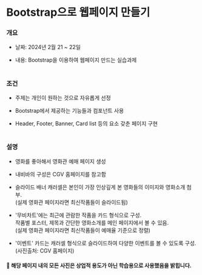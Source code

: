 # Bootstrap으로 웹페이지 만들기

### 개요

- 날짜: 2024년 2월 21 ~ 22일

- 내용: Bootstrap을 이용하여 웹페이지 만드는 실습과제

#

### 조건

- 주제는 개인이 원하는 것으로 자유롭게 선정

- Bootstrap에서 제공하는 기능들과 컴포넌트 사용

- Header, Footer, Banner, Card list 등의 요소 갖춘 페이지 구현

#

### 설명

- 영화를 좋아해서 영화관 예매 페이지 생성

- 내비바의 구성은 CGV 홈페이지를 참고함

- 슬라이드 배너 캐러셀은 본인이 가장 인상깊게 본 영화들의 이미지와 영화소개 첨부.
  <br>(실제 영화관 페이지라면 최신작품들이 슬라이드됨)

- '무비차트'에는 최근에 관람한 작품을 카드 형식으로 구성.
  <br>작품별 포스터, 제목과 간단한 영화소개를 메인 페이지에서 볼 수 있음.
  <br>(실제 영화관 페이지라면 최신작품들이 예매율 기준으로 정렬)

- '이벤트' 카드는 캐러셀 형식으로 슬라이드하여 다양한 이벤트를 볼 수 있도록 구성.
  <br>(사진출처: CGV 홈페이지)

#### 📢 해당 페이지 내의 모든 사진은 상업적 용도가 아닌 학습용으로 사용했음을 밝힙니다.
